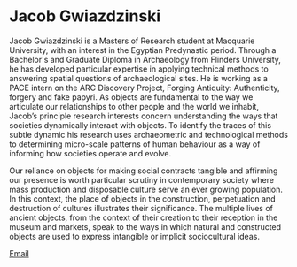 # Jacob Gwiazdzinski
Jacob Gwiazdzinski is a Masters of Research student at Macquarie University, with an interest in the Egyptian Predynastic period. Through a Bachelor's and Graduate Diploma in Archaeology from Flinders University, he has developed particular expertise in applying technical methods to answering spatial questions of archaeological sites. He is working as a PACE intern on the ARC Discovery Project, Forging Antiquity: Authenticity, forgery and fake papyri. As objects are fundamental to the way we articulate our relationships to other people and the world we inhabit, Jacob’s principle research interests concern understanding the ways that societies dynamically interact with objects. To identify the traces of this subtle dynamic his research uses archaeometric and technological methods to determining micro-scale patterns of human behaviour as a way of informing how societies operate and evolve.

Our reliance on objects for making social contracts tangible and affirming our presence is worth particular scrutiny in contemporary society where mass production and disposable culture serve an ever growing population. In this context, the place of objects in the construction, perpetuation and destruction of cultures illustrates their significance. The multiple lives of ancient objects, from the context of their creation to their reception in the museum and markets, speak to the ways in which natural and constructed objects are used to express intangible or implicit sociocultural ideas.


[Email](mailto:jacob@forgingantiquity.com)
